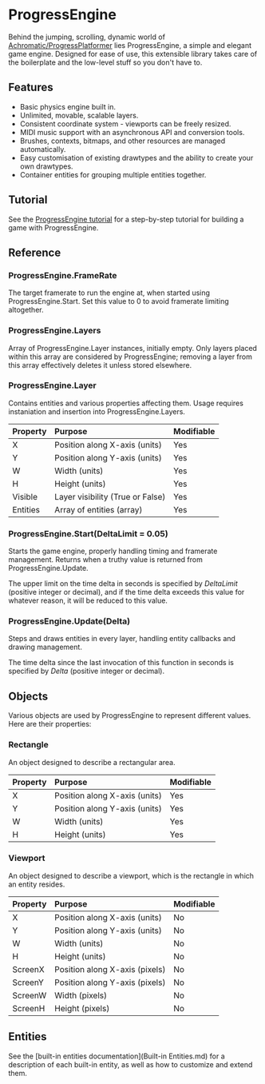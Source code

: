 ProgressEngine
==============
Behind the jumping, scrolling, dynamic world of [Achromatic/ProgressPlatformer](http://www.autohotkey.com/forum/topic69424.html) lies ProgressEngine, a simple and elegant game engine. Designed for ease of use, this extensible library takes care of the boilerplate and the low-level stuff so you don't have to.

Features
--------
* Basic physics engine built in.
* Unlimited, movable, scalable layers.
* Consistent coordinate system - viewports can be freely resized.
* MIDI music support with an asynchronous API and conversion tools.
* Brushes, contexts, bitmaps, and other resources are managed automatically.
* Easy customisation of existing drawtypes and the ability to create your own drawtypes.
* Container entities for grouping multiple entities together.

Tutorial
--------
See the [ProgressEngine tutorial](Tutorial.md) for a step-by-step tutorial for building a game with ProgressEngine.

Reference
---------

### ProgressEngine.FrameRate

The target framerate to run the engine at, when started using ProgressEngine.Start. Set this value to 0 to avoid framerate limiting altogether.

### ProgressEngine.Layers

Array of ProgressEngine.Layer instances, initially empty. Only layers placed within this array are considered by ProgressEngine; removing a layer from this array effectively deletes it unless stored elsewhere.

### ProgressEngine.Layer

Contains entities and various properties affecting them. Usage requires instaniation and insertion into ProgressEngine.Layers.

| Property    | Purpose                          | Modifiable |
|:------------|:---------------------------------|:-----------|
| X           | Position along X-axis (units)    | Yes        |
| Y           | Position along Y-axis (units)    | Yes        |
| W           | Width (units)                    | Yes        |
| H           | Height (units)                   | Yes        |
| Visible     | Layer visibility (True or False) | Yes        |
| Entities    | Array of entities (array)        | Yes        |

### ProgressEngine.Start(DeltaLimit = 0.05)

Starts the game engine, properly handling timing and framerate management. Returns when a truthy value is returned from ProgressEngine.Update.

The upper limit on the time delta in seconds is specified by _DeltaLimit_ (positive integer or decimal), and if the time delta exceeds this value for whatever reason, it will be reduced to this value.

### ProgressEngine.Update(Delta)

Steps and draws entities in every layer, handling entity callbacks and drawing management.

The time delta since the last invocation of this function in seconds is specified by _Delta_ (positive integer or decimal).

Objects
-------
Various objects are used by ProgressEngine to represent different values. Here are their properties:

### Rectangle

An object designed to describe a rectangular area.

| Property    | Purpose                          | Modifiable |
|:------------|:---------------------------------|:-----------|
| X           | Position along X-axis (units)    | Yes        |
| Y           | Position along Y-axis (units)    | Yes        |
| W           | Width (units)                    | Yes        |
| H           | Height (units)                   | Yes        |

### Viewport

An object designed to describe a viewport, which is the rectangle in which an entity resides.

| Property    | Purpose                                | Modifiable |
|:------------|:---------------------------------------|:-----------|
| X           | Position along X-axis (units)          | No         |
| Y           | Position along Y-axis (units)          | No         |
| W           | Width (units)                          | No         |
| H           | Height (units)                         | No         |
| ScreenX     | Position along X-axis (pixels)         | No         |
| ScreenY     | Position along Y-axis (pixels)         | No         |
| ScreenW     | Width (pixels)                         | No         |
| ScreenH     | Height (pixels)                        | No         |

Entities
--------
See the [built-in entities documentation](Built-in Entities.md) for a description of each built-in entity, as well as how to customize and extend them.